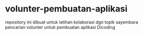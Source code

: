 # volunter-pembuatan-aplikasi
repository ini dibuat untuk latihan kolaborasi dgn topik sayembara pencarian volunter untuk pembuatan aplikasi Dicoding 
